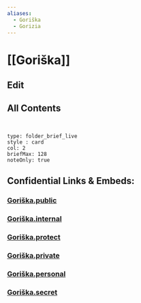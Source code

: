 ```yaml
---
aliases:
  - Goriška
  - Gorizia
---
```

# [[Goriška]] 

## Edit

## All Contents

```folderv
```

```folderv
```

```ccard
type: folder_brief_live
style : card
col: 2
briefMax: 128
noteOnly: true
```



## Confidential Links & Embeds: 

### [Goriška.public](/_public/\Earth\Continent\Europe\Europe~Central\Slovenia\Regions~SloveniaGoriška.public.md) 

### [Goriška.internal](/_internal/\Earth\Continent\Europe\Europe~Central\Slovenia\Regions~SloveniaGoriška.internal.md) 

### [Goriška.protect](/_protect/\Earth\Continent\Europe\Europe~Central\Slovenia\Regions~SloveniaGoriška.protect.md) 

### [Goriška.private](/_private/\Earth\Continent\Europe\Europe~Central\Slovenia\Regions~SloveniaGoriška.private.md) 

### [Goriška.personal](/_personal/\Earth\Continent\Europe\Europe~Central\Slovenia\Regions~SloveniaGoriška.personal.md) 

### [Goriška.secret](/_secret/\Earth\Continent\Europe\Europe~Central\Slovenia\Regions~SloveniaGoriška.secret.md)

